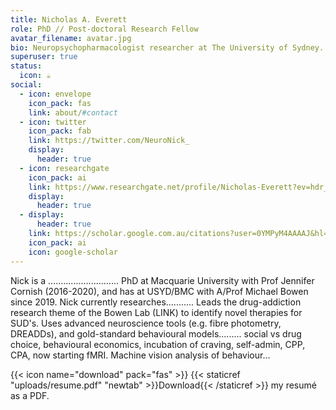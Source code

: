 ```yaml
---
title: Nicholas A. Everett
role: PhD // Post-doctoral Research Fellow
avatar_filename: avatar.jpg
bio: Neuropsychopharmacologist researcher at The University of Sydney.
superuser: true
status:
  icon: ☕️
social:
  - icon: envelope
    icon_pack: fas
    link: about/#contact
  - icon: twitter
    icon_pack: fab
    link: https://twitter.com/NeuroNick_
    display:
      header: true
  - icon: researchgate
    icon_pack: ai
    link: https://www.researchgate.net/profile/Nicholas-Everett?ev=hdr_xprf
    display:
      header: true
  - display:
      header: true
    link: https://scholar.google.com.au/citations?user=0YMPyM4AAAAJ&hl=en
    icon_pack: ai
    icon: google-scholar
---
```

Nick is a ............................ PhD at Macquarie University with Prof Jennifer Cornish (2016-2020), and has at USYD/BMC with A/Prof Michael Bowen since 2019. Nick currently researches........... Leads the drug-addiction research theme of the Bowen Lab (LINK) to identify novel therapies for SUD's. Uses advanced neuroscience tools (e.g. fibre photometry, DREADDs), and gold-standard behavioural models......... social vs drug choice, behavioural economics, incubation of craving, self-admin, CPP, CPA, now starting fMRI. Machine vision analysis of behaviour... 

{{< icon name="download" pack="fas" >}} {{< staticref "uploads/resume.pdf" "newtab" >}}Download{{< /staticref >}} my resumé as a PDF.
